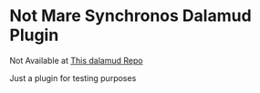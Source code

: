 # Not Mare Synchronos Dalamud Plugin

Not Available at [This dalamud Repo](https://localhost)

Just a plugin for testing purposes

